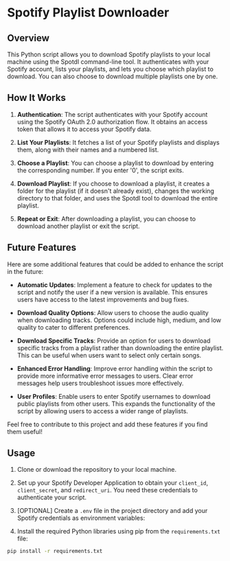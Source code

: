 # Spotify Playlist Downloader

## Overview

This Python script allows you to download Spotify playlists to your local machine using the Spotdl command-line tool. It authenticates with your Spotify account, lists your playlists, and lets you choose which playlist to download. You can also choose to download multiple playlists one by one.

## How It Works

1. **Authentication**: The script authenticates with your Spotify account using the Spotify OAuth 2.0 authorization flow. It obtains an access token that allows it to access your Spotify data.

2. **List Your Playlists**: It fetches a list of your Spotify playlists and displays them, along with their names and a numbered list.

3. **Choose a Playlist**: You can choose a playlist to download by entering the corresponding number. If you enter '0', the script exits.

4. **Download Playlist**: If you choose to download a playlist, it creates a folder for the playlist (if it doesn't already exist), changes the working directory to that folder, and uses the Spotdl tool to download the entire playlist.

5. **Repeat or Exit**: After downloading a playlist, you can choose to download another playlist or exit the script.
## Future Features

Here are some additional features that could be added to enhance the script in the future:

- **Automatic Updates**: Implement a feature to check for updates to the script and notify the user if a new version is available. This ensures users have access to the latest improvements and bug fixes.

- **Download Quality Options**: Allow users to choose the audio quality when downloading tracks. Options could include high, medium, and low quality to cater to different preferences.

- **Download Specific Tracks**: Provide an option for users to download specific tracks from a playlist rather than downloading the entire playlist. This can be useful when users want to select only certain songs.

- **Enhanced Error Handling**: Improve error handling within the script to provide more informative error messages to users. Clear error messages help users troubleshoot issues more effectively.

- **User Profiles**: Enable users to enter Spotify usernames to download public playlists from other users. This expands the functionality of the script by allowing users to access a wider range of playlists.

Feel free to contribute to this project and add these features if you find them useful! 
## Usage

1. Clone or download the repository to your local machine.

2. Set up your Spotify Developer Application to obtain your `client_id`, `client_secret`, and `redirect_uri`. You need these credentials to authenticate your script.

3. [OPTIONAL] Create a `.env` file in the project directory and add your Spotify credentials as environment variables:
   

4. Install the required Python libraries using pip from the `requirements.txt` file:

```bash
pip install -r requirements.txt

